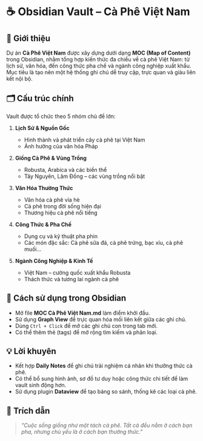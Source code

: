 # ☕ Obsidian Vault – Cà Phê Việt Nam

## 📌 Giới thiệu

Dự án **Cà Phê Việt Nam** được xây dựng dưới dạng **MOC (Map of Content)** trong Obsidian, nhằm tổng hợp kiến thức đa chiều về cà phê Việt Nam: từ lịch sử, văn hóa, đến công thức pha chế và ngành công nghiệp xuất khẩu.
Mục tiêu là tạo nên một hệ thống ghi chú dễ truy cập, trực quan và giàu liên kết nội bộ.

## 🗂️ Cấu trúc chính

Vault được tổ chức theo 5 nhóm chủ đề lớn:

1. **Lịch Sử & Nguồn Gốc**

   * Hình thành và phát triển cây cà phê tại Việt Nam
   * Ảnh hưởng của văn hóa Pháp

2. **Giống Cà Phê & Vùng Trồng**

   * Robusta, Arabica và các biến thể
   * Tây Nguyên, Lâm Đồng – các vùng trồng nổi bật

3. **Văn Hóa Thưởng Thức**

   * Văn hóa cà phê vỉa hè
   * Cà phê trong đời sống hiện đại
   * Thương hiệu cà phê nổi tiếng

4. **Công Thức & Pha Chế**

   * Dụng cụ và kỹ thuật pha phin
   * Các món đặc sắc: Cà phê sữa đá, cà phê trứng, bạc xỉu, cà phê muối…

5. **Ngành Công Nghiệp & Kinh Tế**

   * Việt Nam – cường quốc xuất khẩu Robusta
   * Thách thức và tương lai ngành cà phê

## 🚀 Cách sử dụng trong Obsidian

* Mở file **MOC Cà Phê Việt Nam.md** làm điểm khởi đầu.
* Sử dụng **Graph View** để trực quan hóa mối liên kết giữa các ghi chú.
* Dùng `Ctrl + Click` để mở các ghi chú con trong tab mới.
* Có thể thêm thẻ (tags) để mở rộng tìm kiếm và phân loại.

## 💡 Lời khuyên

* Kết hợp **Daily Notes** để ghi chú trải nghiệm cá nhân khi thưởng thức cà phê.
* Có thể bổ sung hình ảnh, sơ đồ tư duy hoặc công thức chi tiết để làm vault sinh động hơn.
* Sử dụng plugin **Dataview** để tạo bảng so sánh, thống kê các loại cà phê.

## 📖 Trích dẫn

> *"Cuộc sống giống như một tách cà phê. Tất cả đều nằm ở cách bạn pha, nhưng chủ yếu là ở cách bạn thưởng thức."*
